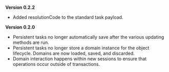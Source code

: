 **Version 0.2.2**
* Added resolutionCode to the standard task payload.

**Version 0.2.0**
* Persistent tasks no longer automatically save after the various updating methods are run.
* Persistent tasks no longer store a domain instance for the object lifecycle. Domains are now loaded, saved, and discarded.
* Domain interaction happens within new sessions to ensure that operations occur outside of transactions.
